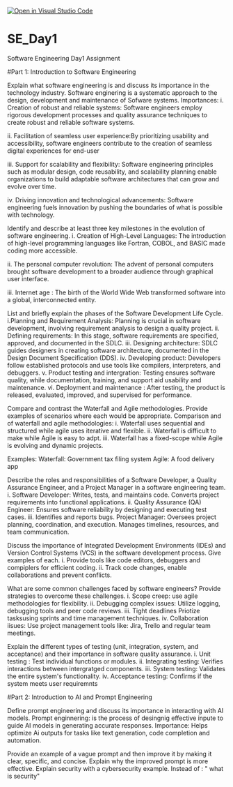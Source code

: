 [![Open in Visual Studio Code](https://classroom.github.com/assets/open-in-vscode-2e0aaae1b6195c2367325f4f02e2d04e9abb55f0b24a779b69b11b9e10269abc.svg)](https://classroom.github.com/online_ide?assignment_repo_id=18521472&assignment_repo_type=AssignmentRepo)
# SE_Day1
Software Engineering Day1 Assignment

#Part 1: Introduction to Software Engineering

Explain what software engineering is and discuss its importance in the technology industry.
Software enginering is a systematic approach to the design, development and maintenance of Sofware systems.
Importances:
i. Creation of robust and reliable systems: Software engineers employ rigorous development processes and quality assurance techniques to create robust and reliable software systems.

ii. Facilitation of seamless user 
experience:By prioritizing usability and accessibility, software engineers contribute to the creation of seamless digital experiences for end-user

iii. Support for scalability and flexibility: Software engineering principles such as modular design, code reusability, and scalability planning enable organizations to build adaptable software architectures that can grow and evolve over time.

iv. Driving innovation and technological advancements:  Software engineering fuels innovation by pushing the boundaries of what is possible with technology.

Identify and describe at least three key milestones in the evolution of software engineering.
i. Creation of High-Level Languages: The introduction of high-level programming languages like Fortran, COBOL, and BASIC made coding more accessible.

ii. The personal computer revolution: The advent of personal computers brought software development to a broader audience through graphical user interface.

iii. Internet age : The birth of the World Wide Web transformed software into a global, interconnected entity.


List and briefly explain the phases of the Software Development Life Cycle.
i.Planning and Requirement Analysis: Planning is crucial in software development, involving requirement analysis to design a quality project.
ii. Defining requirements: In this stage, software requirements are specified, approved, and documented in the SDLC.
iii.  Designing architecture: SDLC guides designers in creating software architecture, documented in the Design Document Specification (DDS).
iv. Developing product:  Developers follow established protocols and use tools like compilers, interpreters, and debuggers.
v. Product testing and intergration: Testing ensures software quality, while documentation, training, and support aid usability and maintenance.
vi. Deployment and maintenance : After testing, the product is released, evaluated, improved, and supervised for performance.


Compare and contrast the Waterfall and Agile methodologies. Provide examples of scenarios where each would be appropriate.
Comparison and of waterfall and agile methodologies:
i. Waterfall uses sequential and structured while agile uses iterative and flexible.
ii. Waterfall is difficult to make while Agile is easy to adpt.
iii. Waterfall has a fixed-scope while Agile is evolving and dynamic projects.

Examples: 
Waterfall: Government tax filing system 
Agile: A food delivery app



Describe the roles and responsibilities of a Software Developer, a Quality Assurance Engineer, and a Project Manager in a software engineering team.
i. Software Developer: Writes, tests, and maintains code. Converts project requirements into functional applications.
ii. Quality Assurance (QA) Engineer: Ensures software reliability by designing and executing test cases. 
iii. Identifies and reports bugs.
Project Manager: Oversees project planning, coordination, and execution. Manages timelines, resources, and team communication.

Discuss the importance of Integrated Development Environments (IDEs) and Version Control Systems (VCS) in the software development process. Give examples of each.
i. Provide tools like code editors, debuggers and compiplers for efficient coding.
ii. Track code changes, enable collaborations and prevent conflicts.


What are some common challenges faced by software engineers? Provide strategies to overcome these challenges.
i. Scope creep: use agile methodologies for flexibility.
ii. Debugging complex issues: Utilize logging, debugging tools and peer code reviews.
iii. Tight deadlines Priotize tasksusing sprints and time management techniques.
iv. Collaboration iisues: Use project management tools like: Jira, Trello and regular team meetings.


Explain the different types of testing (unit, integration, system, and acceptance) and their importance in software quality assurance.
i. Unit testing : Test individual functions or modules.
ii. Integrating testing: Verifies interactions between intergratged components.
iii. System testing: Validates the entire system's functionality.
iv. Acceptance testing: Confirms if the system meets user requiremnts


#Part 2: Introduction to AI and Prompt Engineering


Define prompt engineering and discuss its importance in interacting with AI models.
Prompt enginnering: is the process of desingnig effective inpute to guide AI models in generating accurate responses.
Importance: Helps optimize Ai outputs for tasks like text generation, code completion and automation.


Provide an example of a vague prompt and then improve it by making it clear, specific, and concise. Explain why the improved prompt is more effective.
Explain security with a cybersecurity example. Instead of : " what is security"
